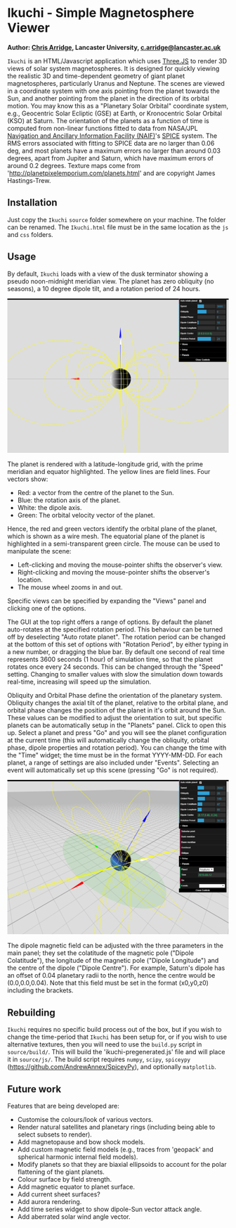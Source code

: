 # Ikuchi - Simple Magnetosphere Viewer #
**Author: [Chris Arridge](https://www.lancaster.ac.uk/physics/about-us/people/chris-arridge), Lancaster University, c.arridge@lancaster.ac.uk**

`Ikuchi` is an HTML/Javascript application which uses [Three.JS](https://threejs.org/) to render 3D views of solar system magnetospheres. It is designed for quickly viewing the realistic 3D and time-dependent geometry of giant planet magnetospheres, particularly Uranus and Neptune. The scenes are viewed in a coordinate system with one axis pointing from the planet towards the Sun, and another pointing from the planet in the direction of its orbital motion. You may know this as a "Planetary Solar Orbital" coordinate system, e.g., Geocentric Solar Ecliptic (GSE) at Earth, or Kronocentric Solar Orbital (KSO) at Saturn. The orientation of the planets as a function of time is computed from non-linear functions fitted to data from NASA/JPL [Navigation and Ancillary Information Facility (NAIF)](https://naif.jpl.nasa.gov/naif/)'s [SPICE](https://naif.jpl.nasa.gov/naif/spiceconcept.html) system. The RMS errors associated with fitting to SPICE data are no larger than 0.06 deg, and most planets have a maximum errors no larger than around 0.03 degrees, apart from Jupiter and Saturn, which have maximum errors of around 0.2 degrees. Texture maps come from 'http://planetpixelemporium.com/planets.html' and are copyright James Hastings-Trew.

## Installation
Just copy the `Ikuchi` `source` folder somewhere on your machine. The folder can be renamed. The `Ikuchi.html` file must be in the same location as the `js` and `css` folders.

## Usage
By default, `Ikuchi` loads with a view of the dusk terminator showing a pseudo noon-midnight meridian view. The planet has zero obliquity (no seasons), a 10 degree dipole tilt, and a rotation period of 24 hours.

![alt text](default.png "Default view for Ikuchi")

The planet is rendered with a latitude-longitude grid, with the prime meridian and equator highlighted. The yellow lines are field lines. Four vectors show:
* Red: a vector from the centre of the planet to the Sun.
* Blue: the rotation axis of the planet.
* White: the dipole axis.
* Green: The orbital velocity vector of the planet.

Hence, the red and green vectors identify the orbital plane of the planet, which is shown as a wire mesh. The equatorial plane of the planet is highlighted in a semi-transparent green circle. The mouse can be used to manipulate the scene:
* Left-clicking and moving the mouse-pointer shifts the observer's view.
* Right-clicking and moving the mouse-pointer shifts the observer's location.
* The mouse wheel zooms in and out.

Specific views can be specified by expanding the "Views" panel and clicking one of the options.

The GUI at the top right offers a range of options. By default the planet auto-rotates at the specified rotation period. This behaviour can be turned off by deselecting "Auto rotate planet". The rotation period can be changed at the bottom of this set of options with "Rotation Period", by either typing in a new number, or dragging the blue bar. By default one second of real time represents 3600 seconds (1 hour) of simulation time, so that the planet rotates once every 24 seconds. This can be changed through the "Speed" setting. Changing to smaller values with slow the simulation down towards real-time, increasing will speed up the simulation.

Obliquity and Orbital Phase define the orientation of the planetary system. Obliquity changes the axial tilt of the planet, relative to the orbital plane, and orbital phase changes the position of the planet in it's orbit around the Sun. These values can be modified to adjust the orientation to suit, but specific planets can be automatically setup in the "Planets" panel. Click to open this up. Select a planet and press "Go" and you will see the planet configuration at the current time (this will automatically change the obliquity, orbital phase, dipole properties and rotation period). You can change the time with the "Time" widget; the time must be in the format YYYY-MM-DD. For each planet, a range of settings are also included under "Events". Selecting an event will automatically set up this scene (pressing "Go" is not required).

![alt text](neptune.png "Viewing Neptune at the time of writing; the view has been set to oblique using the 'Views' panel")

The dipole magnetic field can be adjusted with the three parameters in the main panel; they set the colatitude of the magnetic pole ("Dipole Colatitude"), the longitude of the magnetic pole ("Dipole Longitude") and the centre of the dipole ("Dipole Centre"). For example, Saturn's dipole has an offset of 0.04 planetary radii to the north, hence the centre would be (0.0,0.0,0.04). Note that this field must be set in the format (x0,y0,z0) including the brackets.

## Rebuilding
`Ikuchi` requires no specific build process out of the box, but if you wish to change the time-period that `Ikuchi` has been setup for, or if you wish to use alternative textures, then you will need to use the `build.py` script in `source/build/`. This will build the 'ikuchi-pregenerated.js' file and will place it in `source/js/`. The build script requires `numpy`, `scipy`, `spiceypy` (https://github.com/AndrewAnnex/SpiceyPy), and optionally `matplotlib`.

## Future work
Features that are being developed are:
* Customise the colours/look of various vectors.
* Render natural satellites and planetary rings (including being able to select subsets to render).
* Add magnetopause and bow shock models.
* Add custom magnetic field models (e.g., traces from 'geopack' and spherical harmonic internal field models).
* Modify planets so that they are biaxial ellipsoids to account for the polar flattening of the giant planets.
* Colour surface by field strength.
* Add magnetic equator to planet surface.
* Add current sheet surfaces?
* Add aurora rendering.
* Add time series widget to show dipole-Sun vector attack angle.
* Add aberrated solar wind angle vector.
